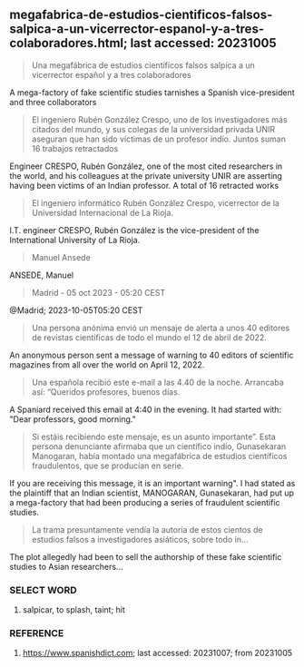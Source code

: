 ## megafabrica-de-estudios-cientificos-falsos-salpica-a-un-vicerrector-espanol-y-a-tres-colaboradores.html; last accessed: 20231005

> Una megafábrica de estudios científicos falsos salpica a un vicerrector español y a tres colaboradores

A mega-factory of fake scientific studies tarnishes a Spanish vice-president and three collaborators

> El ingeniero Rubén González Crespo, uno de los investigadores más citados del mundo, y sus colegas de la universidad privada UNIR aseguran que han sido víctimas de un profesor indio. Juntos suman 16 trabajos retractados

Engineer CRESPO, Rubén González, one of the most cited researchers in the world, and his colleagues at the private university UNIR are asserting having been victims of an Indian professor. A total of 16 retracted works

> El ingeniero informático Rubén González Crespo, vicerrector de la Universidad Internacional de La Rioja.

I.T. engineer CRESPO, Rubén González is the vice-president of the International University of La Rioja.

> Manuel Ansede

ANSEDE, Manuel

> Madrid - 05 oct 2023 - 05:20 CEST

@Madrid; 2023-10-05T05:20 CEST

> Una persona anónima envió un mensaje de alerta a unos 40 editores de revistas científicas de todo el mundo el 12 de abril de 2022. 

An anonymous person sent a message of warning to 40 editors of scientific magazines from all over the world on April 12, 2022.  

> Una española recibió este e-mail a las 4.40 de la noche. Arrancaba así: “Queridos profesores, buenos días. 


A Spaniard received this email at 4:40 in the evening. It had started with: "Dear professors, good morning."

> Si estáis recibiendo este mensaje, es un asunto importante”. Esta persona denunciante afirmaba que un científico indio, Gunasekaran Manogaran, había montado una megafábrica de estudios científicos fraudulentos, que se producían en serie. 

If you are receiving this message, it is an important warning". I had stated as the plaintiff that an Indian scientist, MANOGARAN, Gunasekaran, had put up a mega-factory that had been producing a series of fraudulent scientific studies.

> La trama presuntamente vendía la autoría de estos cientos de estudios falsos a investigadores asiáticos, sobre todo in...

The plot allegedly had been to sell the authorship of these fake scientific studies to Asian researchers...

### SELECT WORD

1) salpicar, to splash, taint; hit

### REFERENCE

1) https://www.spanishdict.com; last accessed: 20231007; from 20231005
